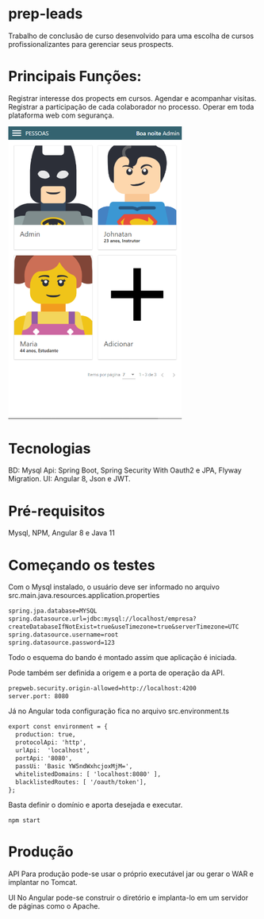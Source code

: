 # prep-leads
Trabalho de conclusão de curso desenvolvido para uma escolha de cursos profissionalizantes para gerenciar seus prospects.

# Principais Funções:
Registrar interesse dos propects em cursos.
Agendar e acompanhar visitas.
Registrar a participação de cada colaborador no processo.
Operar em toda plataforma web com segurança.

<img src="/fotos/pessoas.png" width="350" title="hover text">

# Tecnologias
BD: Mysql
Api: Spring Boot, Spring Security With Oauth2 e JPA, Flyway Migration.
UI: Angular 8, Json e JWT.

# Pré-requisitos
Mysql, NPM, Angular 8 e Java 11

# Começando os testes
Com o Mysql instalado, o usuário deve ser informado no arquivo src.main.java.resources.application.properties
```
spring.jpa.database=MYSQL
spring.datasource.url=jdbc:mysql://localhost/empresa?createDatabaseIfNotExist=true&useTimezone=true&serverTimezone=UTC
spring.datasource.username=root
spring.datasource.password=123
```
Todo o esquema do bando é montado assim que aplicação é iniciada.

Pode também ser definida a origem e a porta de operação da API.
```
prepweb.security.origin-allowed=http://localhost:4200
server.port: 8080
```

Já no Angular toda configuração fica no arquivo src.environment.ts
```
export const environment = {
  production: true,
  protocolApi: 'http',
  urlApi:  'localhost',
  portApi: '8080',
  passUi: 'Basic YW5ndWxhcjoxMjM=',
  whitelistedDomains: [ 'localhost:8080' ],
  blacklistedRoutes: [ '/oauth/token'],
};
```
Basta definir o domínio e aporta desejada e executar.
```
npm start
```

# Produção
API
Para produção pode-se usar o próprio executável jar ou gerar o WAR e implantar no Tomcat.

UI
No Angular pode-se construir o diretório e implanta-lo em um servidor de páginas como o Apache.
